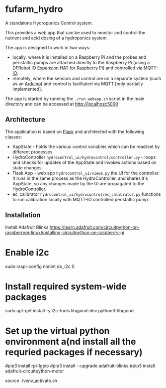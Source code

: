 # fufarm_hydro

A standalone Hydroponics Control system.

This provides a web app that can be used to monitor and control the nutrient and acid dosing of a hydroponics system.

The app is designed to work in two ways:

- locally, where it is installed on a Raspberry Pi and the probes and peristaltic pumps are attached directly to the Raspberry Pi (using a [DFRobot IO Expansion HAT for Raspberry Pi](https://wiki.dfrobot.com/IO%20Expansion%20HAT%20for%20Raspberry%20Pi%20%20SKU%3A%20%20DFR0566)) and controlled via [MQTT-IO](https://github.com/flyte/mqtt-io).
- remotely, where the sensors and control are on a separate system (such as an [Arduino](https://github.com/farm-urban/fufarm_arduino_sensors)) and control is facilitated via MQTT [only partially implemented].

The app is started by running the `./run_webapp.sh` script in the main directory and can be accessed at [http://localhost:5000](http://localhost:5000)

## Architecture

The application is based on [Flask](https://github.com/pallets/flask) and architected with the following classes:

- AppState - holds the various control variables which can be read/set by different processes.
- HydroController `hydrocontrol_ui/hydrocontrol/controller.py` - loops and checks for updates of the AppState and invokes actions based on state changes.
- Flask App - web app `hydrocontrol_ui/views.py` the UI for the controller. It runs in the same process as the HydroController, and shares it's AppState, so any changes made by the UI are propagated to the HydroController.
- ec_calibrator `hydrocontrol_ui/hydrocontrol/ec_calibrator.py` functions to run calibration locally with MQTT-IO controlled peristaltic pump.

## Installation

Install Adafruit Blinka
https://learn.adafruit.com/circuitpython-on-raspberrypi-linux/installing-circuitpython-on-raspberry-pi

# Enable i2c

sudo raspi-config nonint do_i2c 0

# Install required system-wide packages

sudo apt-get install -y i2c-tools libgpiod-dev python3-libgpiod

# Set up the virtual python environment a(nd install all the requried packages if necessary)

#pip3 install rpi-lgpio
#pip3 install --upgrade adafruit-blinka
#pip3 install adafruit-circuitpython-motor

source ./venv_activate.sh
